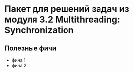 # Пакет для решений задач из модуля 3.2 Multithreading: Synchronization

## Полезные фичи
- фича 1
- фича 2